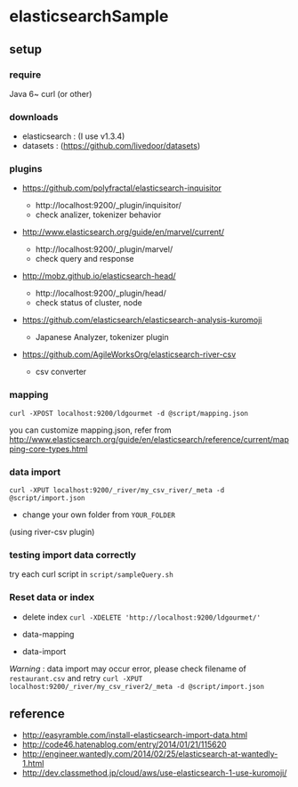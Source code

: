 elasticsearchSample
===================

## setup

### require

Java 6~
curl (or other)

### downloads

* elasticsearch : (I use v1.3.4)
* datasets : (https://github.com/livedoor/datasets)


### plugins

* https://github.com/polyfractal/elasticsearch-inquisitor
	- http://localhost:9200/_plugin/inquisitor/
	- check analizer, tokenizer behavior

* http://www.elasticsearch.org/guide/en/marvel/current/
	- http://localhost:9200/_plugin/marvel/
	- check query and response

* http://mobz.github.io/elasticsearch-head/
	- http://localhost:9200/_plugin/head/
	- check status of cluster, node
* https://github.com/elasticsearch/elasticsearch-analysis-kuromoji
	- Japanese Analyzer, tokenizer plugin
* https://github.com/AgileWorksOrg/elasticsearch-river-csv
	- csv converter

### mapping

`curl -XPOST localhost:9200/ldgourmet -d @script/mapping.json`

you can customize mapping.json, refer from http://www.elasticsearch.org/guide/en/elasticsearch/reference/current/mapping-core-types.html

### data import

`curl -XPUT localhost:9200/_river/my_csv_river/_meta -d @script/import.json`

* change your own folder from `YOUR_FOLDER`

(using river-csv plugin)


### testing import data correctly

try each curl script in `script/sampleQuery.sh`



### Reset data or index

* delete index `curl -XDELETE 'http://localhost:9200/ldgourmet/'`

* data-mapping

* data-import

*Warning* : data import may occur error, please check filename of `restaurant.csv` and retry `curl -XPUT localhost:9200/_river/my_csv_river2/_meta -d @script/import.json`

## reference

* http://easyramble.com/install-elasticsearch-import-data.html
* http://code46.hatenablog.com/entry/2014/01/21/115620
* http://engineer.wantedly.com/2014/02/25/elasticsearch-at-wantedly-1.html
* http://dev.classmethod.jp/cloud/aws/use-elasticsearch-1-use-kuromoji/
